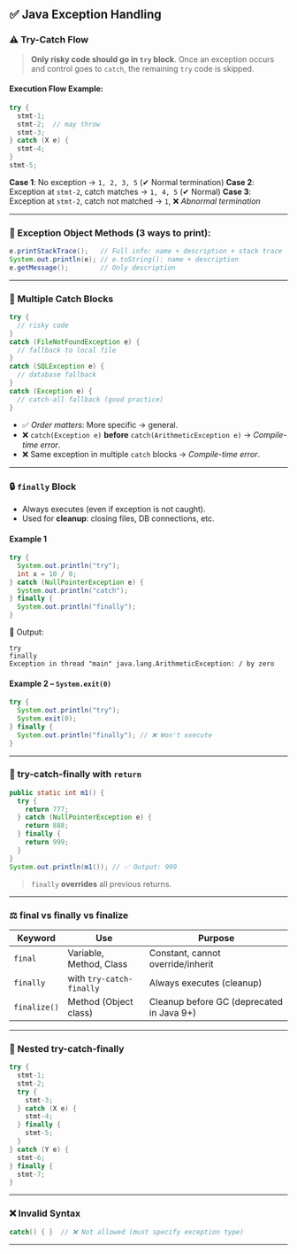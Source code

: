 
## ✅ Java Exception Handling 

### ⚠️ Try-Catch Flow

> **Only risky code should go in `try` block**. Once an exception occurs and control goes to `catch`, the remaining `try` code is skipped.

#### Execution Flow Example:

```java
try {
  stmt-1;
  stmt-2;  // may throw
  stmt-3;
} catch (X e) {
  stmt-4;
}
stmt-5;
```

**Case 1**: No exception → `1, 2, 3, 5` (✔ Normal termination)
**Case 2**: Exception at `stmt-2`, catch matches → `1, 4, 5` (✔ Normal)
**Case 3**: Exception at `stmt-2`, catch not matched → `1`, ❌ *Abnormal termination*

---

### 🧾 Exception Object Methods (3 ways to print):

```java
e.printStackTrace();   // Full info: name + description + stack trace  
System.out.println(e); // e.toString(): name + description  
e.getMessage();        // Only description
```

---

### 🔁 Multiple Catch Blocks

```java
try {
  // risky code
} 
catch (FileNotFoundException e) {
  // fallback to local file
} 
catch (SQLException e) {
  // database fallback
} 
catch (Exception e) {
  // catch-all fallback (good practice)
}
```

* ✅ *Order matters*: More specific → general.
* ❌ `catch(Exception e)` **before** `catch(ArithmeticException e)` → *Compile-time error*.
* ❌ Same exception in multiple `catch` blocks → *Compile-time error*.

---

### 🔒 `finally` Block

* Always executes (even if exception is not caught).
* Used for **cleanup**: closing files, DB connections, etc.

#### Example 1

```java
try {
  System.out.println("try");
  int x = 10 / 0;
} catch (NullPointerException e) {
  System.out.println("catch");
} finally {
  System.out.println("finally");
}
```

🧾 Output:

```
try
finally
Exception in thread "main" java.lang.ArithmeticException: / by zero
```

#### Example 2 – `System.exit(0)`

```java
try {
  System.out.println("try");
  System.exit(0);
} finally {
  System.out.println("finally"); // ❌ Won't execute
}
```

---

### 🔁 try-catch-finally with `return`

```java
public static int m1() {
  try {
    return 777;
  } catch (NullPointerException e) {
    return 888;
  } finally {
    return 999;
  }
}
System.out.println(m1()); // ✅ Output: 999
```

> `finally` **overrides** all previous returns.

---

### ⚖️ final vs finally vs finalize

| Keyword      | Use                      | Purpose                                   |
| ------------ | ------------------------ | ----------------------------------------- |
| `final`      | Variable, Method, Class  | Constant, cannot override/inherit         |
| `finally`    | with `try-catch-finally` | Always executes (cleanup)                 |
| `finalize()` | Method (Object class)    | Cleanup before GC (deprecated in Java 9+) |

---

### 🔁 Nested try-catch-finally

```java
try {
  stmt-1;
  stmt-2;
  try {
    stmt-3;
  } catch (X e) {
    stmt-4;
  } finally {
    stmt-5;
  }
} catch (Y e) {
  stmt-6;
} finally {
  stmt-7;
}
```

---

### ❌ Invalid Syntax

```java
catch() { }  // ❌ Not allowed (must specify exception type)
```

---

